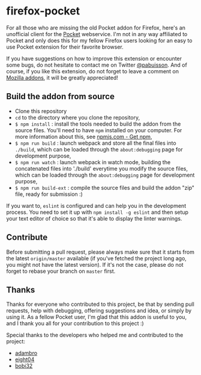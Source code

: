 # firefox-pocket

For all those who are missing the old Pocket addon for Firefox, here's an unofficial client for the [Pocket](http://getpocket.com/) webservice. I'm not in any way affiliated to Pocket and only does this for my fellow Firefox users looking for an easy to use Pocket extension for their favorite browser.

If you have suggestions on how to improve this extension or encounter some bugs, do not hesitate to contact me on Twitter [@pabuisson](https://twitter.com/pabuisson). And of course, if you like this extension, do not forget to leave a comment on [Mozilla addons](https://addons.mozilla.org/), it will be greatly appreciated!


## Build the addon from source

* Clone this repository
* `cd` to the directory where you clone the repository,
* `$ npm install` : install the tools needed to build the addon from the source files. You'll need to have `npm` installed on your computer. For more information about this, see [npmjs.com - Get npm](https://www.npmjs.com/get-npm),
* `$ npm run build` : launch webpack and store all the final files into `./build`, which can be loaded through the `about:debugging` page for development purpose,
* `$ npm run watch` : launch webpack in watch mode, building the concatenated files into './build' everytime you modify the source files, which can be loaded through the `about:debugging` page for development purpose,
* `$ npm run build-ext` : compile the source files and build the addon "zip" file, ready for submission :)

If you want to, `eslint` is configured and can help you in the development process. You need to set it up with `npm install -g eslint` and then setup your text editor of choice so that it's able to display the linter warnings.


## Contribute

Before submitting a pull request, please always make sure that it starts from the latest `origin/master` available (if you've fetched the project long ago, you might not have the latest version). If it's not the case, please do not forget to rebase your branch on `master` first.


## Thanks

Thanks for everyone who contributed to this project, be that by sending pull requests, help with debugging, offering suggestions and idea, or simply by using it. As a fellow Pocket user, I'm glad that this addon is useful to you, and I thank you all for your contribution to this project :)

Special thanks to the developers who helped me and contributed to the project:

* [adambro](https://bitbucket.org/adambro/)
* [eight04](https://bitbucket.org/eight04/)
* [bobi32](https://bitbucket.org/bobi32/)


